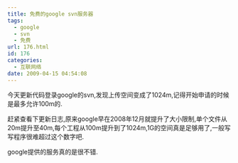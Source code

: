 ```yaml
---
title: 免费的google svn服务器
tags:
  - google
  - svn
  - 免费
url: 176.html
id: 176
categories:
  - 互联网络
date: 2009-04-15 04:54:08
---
```


今天更新代码登录google的svn,发现上传空间变成了1024m,记得开始申请的时候是最多允许100m的.  

赶紧查看下更新日志,原来google早在2008年12月就提升了大小限制,单个文件从20m提升至40m,每个工程从100m提升到了1024m,1G的空间真是足够用了,一般写写程序很难超过这个数字吧.  

google提供的服务真的是很不错.
